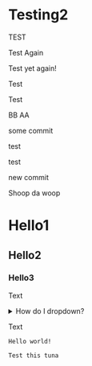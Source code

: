# Testing2
TEST

Test Again

Test yet again!

Test

Test

BB
AA

some commit

test

test

new commit

Shoop da woop

# Hello1

## Hello2

### Hello3

Text
<details>
<summary>How do I dropdown?</summary>
This is how you dropdown.
</details>

Text
~~~~~~
Hello world!
~~~~~~

```
Test this tuna
```
